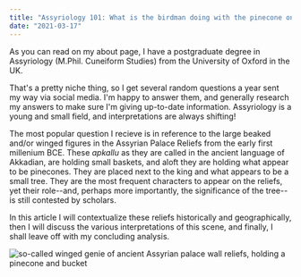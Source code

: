 ```yaml
---
title: "Assyriology 101: What is the birdman doing with the pinecone on those big reliefs?"
date: "2021-03-17"
---
```


As you can read on my about page, I have a postgraduate degree in Assyriology (M.Phil. Cuneiform Studies) from the University of Oxford in the UK.

That's a pretty niche thing, so I get several random questions a year sent my way via social media. I'm happy to answer them, and generally research my answers to make sure I'm giving up-to-date information. Assyriology is a young and small field, and interpretations are always shifting!

The most popular question I recieve is in reference to the large beaked and/or winged figures in the Assyrian Palace Reliefs from the early first millenium BCE. These _apkallu_ as they are called in the ancient language of Akkadian, are holding small baskets, and aloft they are holding what appear to be pinecones. They are placed next to the king and what appears to be a small tree. They are the most frequent characters to appear on the reliefs, yet their role--and, perhaps more importantly, the significance of the tree--is still contested by scholars.

In this article I will contextualize these reliefs historically and geographically, then I will discuss the various interpretations of this scene, and finally, I shall leave off with my concluding analysis.

<img src="https://upload.wikimedia.org/wikipedia/commons/1/1c/Blessing_genie_Dur_Sharrukin.jpg" alt="so-called winged genie of ancient Assyrian palace wall reliefs, holding a pinecone and bucket"/>
